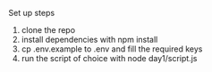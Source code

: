 Set up steps
1. clone the repo
2. install dependencies with npm install
3. cp .env.example to .env and fill the required keys
4. run the script of choice with node day1/script.js
